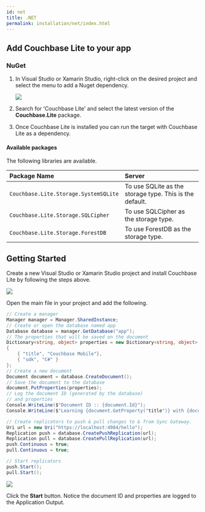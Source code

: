 ```yaml
---
id: net
title: .NET
permalink: installation/net/index.html
---
```


## Add Couchbase Lite to your app

### NuGet

1. In Visual Studio or Xamarin Studio, right-click on the desired project and select the menu to add a Nuget dependency.

    <img src="../img/vs-nuget.png" class=center-image />

2. Search for 'Couchbase Lite' and select the latest version of the **Couchbase.Lite** package.
3. Once Couchbase Lite is installed you can run the target with Couchbase Lite as a dependency.

#### Available packages

The following libraries are available.

|Package Name|Server|
|:-----------|:-----|
|`Couchbase.Lite.Storage.SystemSQLite`|To use SQLite as the storage type. This is the default.|
|`Couchbase.Lite.Storage.SQLCipher`|To use SQLCipher as the storage type.|
|`Couchbase.Lite.Storage.ForestDB`|To use ForestDB as the storage type.|

## Getting Started

Create a new Visual Studio or Xamarin Studio project and install Couchbase Lite by following the steps above.

<img src="../img/vs-new-project.png" class=center-image />

Open the main file in your project and add the following.

```csharp
// Create a manager
Manager manager = Manager.SharedInstance;
// Create or open the database named app
Database database = manager.GetDatabase("app");
// The properties that will be saved on the document
Dictionary<string, object> properties = new Dictionary<string, object>
{
    { "title", "Couchbase Mobile"},
    { "sdk", "C#" }
};
// Create a new document
Document document = database.CreateDocument();
// Save the document to the database
document.PutProperties(properties);
// Log the document ID (generated by the database)
// and properties
Console.WriteLine($"Document ID :: {document.Id}");
Console.WriteLine($"Learning {document.GetProperty("title")} with {document.GetProperty("sdk")}");

// Create replicators to push & pull changes to & from Sync Gateway.
Uri url = new Uri("https://localhost:4984/hello");
Replication push = database.CreatePushReplication(url);
Replication pull = database.CreatePullReplication(url);
push.Continuous = true;
pull.Continuous = true;

// Start replicators
push.Start();
pull.Start();
```

<img src="../img/vs-logs-result.png" class=center-image />

Click the **Start** button. Notice the document ID and properties are logged to the Application Output.
